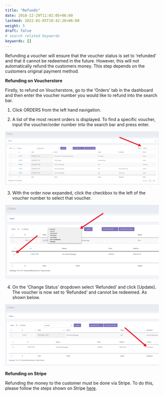 ```yaml
---
title: "Refunds"
date: 2018-12-29T11:02:05+06:00
lastmod: 2022-01-05T10:42:26+06:00
weight: 5
draft: false
# search related keywords
keywords: []
---
```


Refunding a voucher will ensure that the voucher status is set to ‘refunded’ and that it cannot be redeemed in the future. However, this will not automatically refund the customers money. This step depends on the customers original payment method.

**Refunding on Voucherstore**<br>

Firstly, to refund on Voucherstore, go to the ‘Orders’ tab in the dashboard and then enter the voucher number you would like to refund into the search bar.

1. Click ORDERS from the left hand navigation.

2. A list of the most recent orders is displayed. To find a specific voucher, input the voucher/order number into the search bar and press enter.

![image example](img-1.jpg "image")

3. With the order now expanded, click the checkbox to the left of the voucher number to select that voucher.

![image example](img-2.jpg "image")

4. On the ‘Change Status’ dropdown select ‘Refunded’ and click [Update]. The voucher is now set to ‘Refunded’ and cannot be redeemed. As shown below.

![image example](img-3.jpg "image")

**Refunding on Stripe**<br>

Refunding the money to the customer must be done via Stripe. To do this, please follow the steps shown on Stripe [here](https://stripe.com/docs/refunds).
